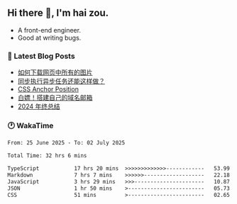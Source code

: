 ## Hi there 👋, I'm hai zou.

- A front-end engineer.
- Good at writing bugs.

### 📖 Latest Blog Posts
<!-- BLOG-POST-LIST:START -->
- [如何下载网页中所有的图片](https://blog.izou.top/posts/download-page-img/)
- [同步执行异步任务还能这样做？](https://blog.izou.top/posts/sync-executed/)
- [CSS Anchor Position](https://blog.izou.top/posts/css-anchor/)
- [白嫖！搭建自己的域名邮箱](https://blog.izou.top/posts/domain-mail/)
- [2024 年终总结](https://blog.izou.top/posts/2024-year-end-summary/)
<!-- BLOG-POST-LIST:END -->

### 🕐 WakaTime
<!--START_SECTION:waka-->

```txt
From: 25 June 2025 - To: 02 July 2025

Total Time: 32 hrs 6 mins

TypeScript           17 hrs 20 mins  >>>>>>>>>>>>>------------   53.99 %
Markdown             7 hrs 7 mins    >>>>>>-------------------   22.18 %
JavaScript           3 hrs 29 mins   >>>----------------------   10.87 %
JSON                 1 hr 50 mins    >------------------------   05.73 %
CSS                  51 mins         >------------------------   02.65 %
```

<!--END_SECTION:waka-->

